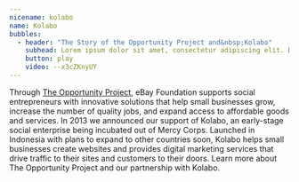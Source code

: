 ```yaml
---
nicename: kolabo
name: Kolabo
bubbles:
  - header: "The Story of the Opportunity Project and&nbsp;Kolabo"
    subhead: Lorem ipsum dolor sit amet, consectetur adipiscing elit. Donec dictum efficitur massa
    button: play
    video: --x3cZKnyUY
---
```


<p>Through <a href="http://theopportunityproject.org/" target="_blank">The Opportunity Project</a>, eBay Foundation supports social entrepreneurs with innovative solutions that help small businesses grow, increase the number of quality jobs, and expand access to affordable goods and services. In 2013 we announced our support of Kolabo, an early-stage social enterprise being incubated out of Mercy Corps. Launched in Indonesia with plans to expand to other countries soon, Kolabo helps small businesses create websites and provides digital marketing services that drive traffic to their sites and customers to their doors. Learn more about The Opportunity Project and our partnership with Kolabo.</p>